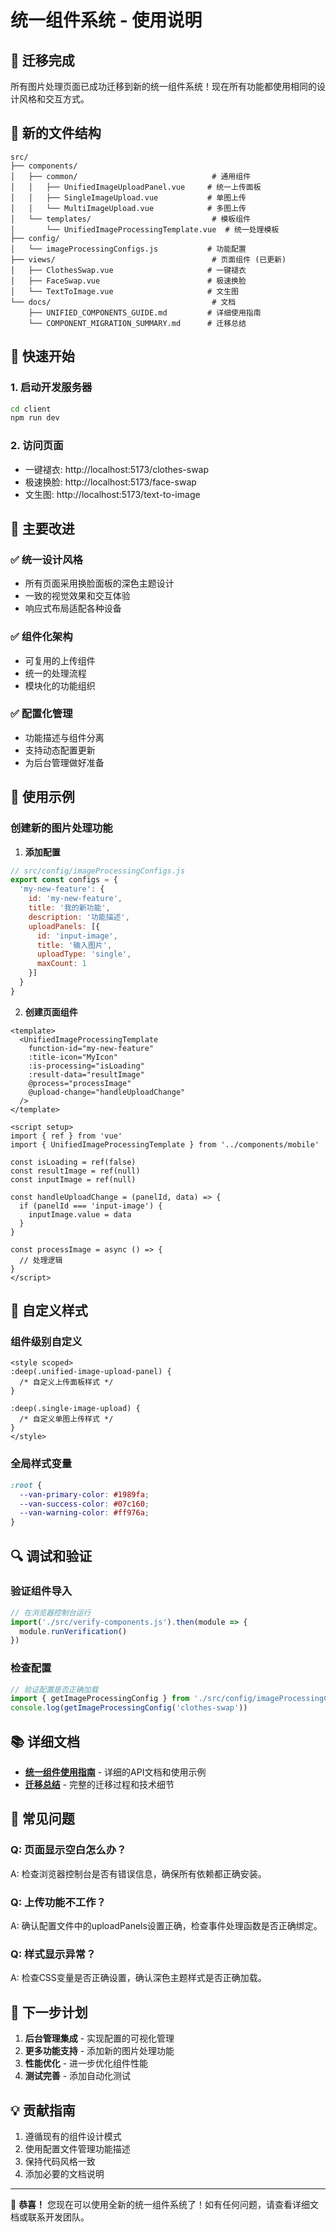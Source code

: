# 统一组件系统 - 使用说明

## 🎉 迁移完成

所有图片处理页面已成功迁移到新的统一组件系统！现在所有功能都使用相同的设计风格和交互方式。

## 📁 新的文件结构

```
src/
├── components/
│   ├── common/                              # 通用组件
│   │   ├── UnifiedImageUploadPanel.vue     # 统一上传面板
│   │   ├── SingleImageUpload.vue           # 单图上传
│   │   └── MultiImageUpload.vue            # 多图上传
│   └── templates/                           # 模板组件
│       └── UnifiedImageProcessingTemplate.vue  # 统一处理模板
├── config/
│   └── imageProcessingConfigs.js           # 功能配置
├── views/                                   # 页面组件 (已更新)
│   ├── ClothesSwap.vue                     # 一键褪衣
│   ├── FaceSwap.vue                        # 极速换脸
│   └── TextToImage.vue                     # 文生图
└── docs/                                    # 文档
    ├── UNIFIED_COMPONENTS_GUIDE.md         # 详细使用指南
    └── COMPONENT_MIGRATION_SUMMARY.md      # 迁移总结
```

## 🚀 快速开始

### 1. 启动开发服务器
```bash
cd client
npm run dev
```

### 2. 访问页面
- 一键褪衣: http://localhost:5173/clothes-swap
- 极速换脸: http://localhost:5173/face-swap  
- 文生图: http://localhost:5173/text-to-image

## 🔧 主要改进

### ✅ 统一设计风格
- 所有页面采用换脸面板的深色主题设计
- 一致的视觉效果和交互体验
- 响应式布局适配各种设备

### ✅ 组件化架构
- 可复用的上传组件
- 统一的处理流程
- 模块化的功能组织

### ✅ 配置化管理
- 功能描述与组件分离
- 支持动态配置更新
- 为后台管理做好准备

## 📖 使用示例

### 创建新的图片处理功能

1. **添加配置**
```javascript
// src/config/imageProcessingConfigs.js
export const configs = {
  'my-new-feature': {
    id: 'my-new-feature',
    title: '我的新功能',
    description: '功能描述',
    uploadPanels: [{
      id: 'input-image',
      title: '输入图片',
      uploadType: 'single',
      maxCount: 1
    }]
  }
}
```

2. **创建页面组件**
```vue
<template>
  <UnifiedImageProcessingTemplate
    function-id="my-new-feature"
    :title-icon="MyIcon"
    :is-processing="isLoading"
    :result-data="resultImage"
    @process="processImage"
    @upload-change="handleUploadChange"
  />
</template>

<script setup>
import { ref } from 'vue'
import { UnifiedImageProcessingTemplate } from '../components/mobile'

const isLoading = ref(false)
const resultImage = ref(null)
const inputImage = ref(null)

const handleUploadChange = (panelId, data) => {
  if (panelId === 'input-image') {
    inputImage.value = data
  }
}

const processImage = async () => {
  // 处理逻辑
}
</script>
```

## 🎨 自定义样式

### 组件级别自定义
```vue
<style scoped>
:deep(.unified-image-upload-panel) {
  /* 自定义上传面板样式 */
}

:deep(.single-image-upload) {
  /* 自定义单图上传样式 */
}
</style>
```

### 全局样式变量
```css
:root {
  --van-primary-color: #1989fa;
  --van-success-color: #07c160;
  --van-warning-color: #ff976a;
}
```

## 🔍 调试和验证

### 验证组件导入
```javascript
// 在浏览器控制台运行
import('./src/verify-components.js').then(module => {
  module.runVerification()
})
```

### 检查配置
```javascript
// 验证配置是否正确加载
import { getImageProcessingConfig } from './src/config/imageProcessingConfigs.js'
console.log(getImageProcessingConfig('clothes-swap'))
```

## 📚 详细文档

- **[统一组件使用指南](./docs/UNIFIED_COMPONENTS_GUIDE.md)** - 详细的API文档和使用示例
- **[迁移总结](./docs/COMPONENT_MIGRATION_SUMMARY.md)** - 完整的迁移过程和技术细节

## 🐛 常见问题

### Q: 页面显示空白怎么办？
A: 检查浏览器控制台是否有错误信息，确保所有依赖都正确安装。

### Q: 上传功能不工作？
A: 确认配置文件中的uploadPanels设置正确，检查事件处理函数是否正确绑定。

### Q: 样式显示异常？
A: 检查CSS变量是否正确设置，确认深色主题样式是否正确加载。

## 🚀 下一步计划

1. **后台管理集成** - 实现配置的可视化管理
2. **更多功能支持** - 添加新的图片处理功能
3. **性能优化** - 进一步优化组件性能
4. **测试完善** - 添加自动化测试

## 💡 贡献指南

1. 遵循现有的组件设计模式
2. 使用配置文件管理功能描述
3. 保持代码风格一致
4. 添加必要的文档说明

---

🎉 **恭喜！** 您现在可以使用全新的统一组件系统了！如有任何问题，请查看详细文档或联系开发团队。

